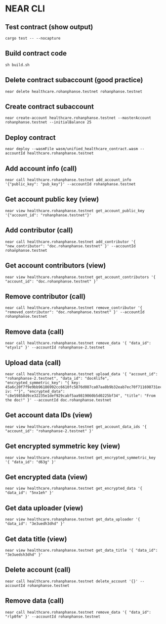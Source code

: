 # NEAR CLI

## Test contract (show output)
```
cargo test -- --nocapture
```

## Build contract code
```
sh build.sh
```

## Delete contract subaccount (good practice)
```
near delete healthcare.rohanphanse.testnet rohanphanse.testnet
```

## Create contract subaccount
```
near create-account healthcare.rohanphanse.testnet --masterAccount rohanphanse.testnet --initialBalance 25
```

## Deploy contract
```
near deploy --wasmFile wasm/unified_healthcare_contract.wasm --accountId healthcare.rohanphanse.testnet
```

## Add account info (call)
```
near call healthcare.rohanphanse.testnet add_account_info '{"public_key": "pub_key"}' --accountId rohanphanse.testnet
```

## Get account public key (view)
```
near view healthcare.rohanphanse.testnet get_account_public_key '{"account_id": "rohanphanse.testnet"}'
```

## Add contributor (call)
```
near call healthcare.rohanphanse.testnet add_contributor '{ "new_contributor": "doc.rohanphanse.testnet" }' --accountId rohanphanse.testnet
```

## Get account contributors (view)
```
near view healthcare.rohanphanse.testnet get_account_contributors '{ "account_id": "doc.rohanphanse.testnet" }'
```

## Remove contributor (call)
```
near call healthcare.rohanphanse.testnet remove_contributor '{ "removed_contributor": "doc.rohanphanse.testnet" }' --accountId rohanphanse.testnet
```

## Remove data (call)
```
near call healthcare.rohanphanse.testnet remove_data '{ "data_id": "etyxlz" }' --accountId rohanphanse-2.testnet
```

## Upload data (call)
```
near call healthcare.rohanphanse.testnet upload_data '{ "account_id": "rohanphanse-2.testnet", "data_id": "doc4life", "encrypted_symmetric_key": "{ key: 45a6c20f7f9e9bb96186992cc6610fc5876d087ca07aa8b9b32eab7ec70f711698731ec72e8e50740c47fa9aae85e7fbbb26acb7ee4c2b5180126a7faf651f5c615e3fcc3b752bba5b6db2f0fd0ef9c3d2c3ceb86de50118dddf09d46cbfc72daeeb615d, iv: ""}", "encrypted_data": "c8e59858d9ce32235e1def929cabf5aa9819060b5d0225bf34", "title": "From the doc!" }' --accountId doc.rohanphanse.testnet
```

## Get account data IDs (view)
```
near view healthcare.rohanphanse.testnet get_account_data_ids '{ "account_id": "rohanphanse-2.testnet" }'
```

## Get encrypted symmetric key (view)
```
near view healthcare.rohanphanse.testnet get_encrypted_symmetric_key '{ "data_id": "d63g" }'
```

## Get encrypted data (view)
```
near view healthcare.rohanphanse.testnet get_encrypted_data '{ "data_id": "5nx1eh" }'
```

## Get data uploader (view)
```
near view healthcare.rohanphanse.testnet get_data_uploader '{ "data_id": "3e3uedh3dhd" }'
```

## Get data title (view)
```
near view healthcare.rohanphanse.testnet get_data_title '{ "data_id": "3e3uedsh3dhd" }'
```

## Delete account (call)
```
near call healthcare.rohanphanse.testnet delete_account '{}' --accountId rohanphanse.testnet
```

## Remove data (call)
```
near call healthcare.rohanphanse.testnet remove_data '{ "data_id": "rlp0fm" }' --accountId rohanphanse.testnet
```